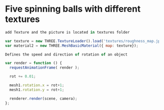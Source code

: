 Five spinning balls with different textures
===

```JavaScript
add Texture and the picture is located in textures folder

var texture = new THREE.TextureLoader().load('textures/roughness_map.jpg');
var material2 = new THREE.MeshBasicMaterial({ map: texture});
```

```JavaScript
Defines the speed and direction of rotation of an object

var render = function () {
  requestAnimationFrame( render );

  rot += 0.01;

  mesh1.rotation.x = rot+1; 
  mesh1.rotation.y = rot+1;

  renderer.render(scene, camera);
};
```
